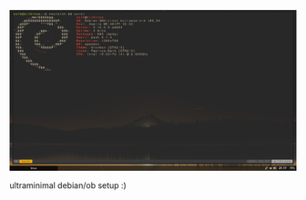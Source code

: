 ![scrot](https://github.com/vtr88/dotfiles/blob/master/ss.png?raw=true)

ultraminimal debian/ob setup :)
